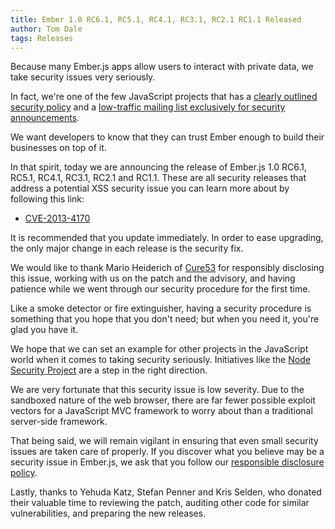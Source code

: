 ```yaml
---
title: Ember 1.0 RC6.1, RC5.1, RC4.1, RC3.1, RC2.1 RC1.1 Released
author: Tom Dale
tags: Releases
---
```


Because many Ember.js apps allow users to interact with private data, we
take security issues very seriously.

In fact, we're one of the few JavaScript projects that has a
[clearly outlined security policy](/security/) and a
[low-traffic mailing list exclusively for security
announcements](https://groups.google.com/forum/#!forum/ember-security).

We want developers to know that they can trust Ember enough to build
their businesses on top of it.

In that spirit, today we are announcing the release of Ember.js 1.0
RC6.1, RC5.1, RC4.1, RC3.1, RC2.1 and RC1.1. These are all security
releases that address a potential XSS security issue you can learn more
about by following this link:

* [CVE-2013-4170](https://groups.google.com/forum/#!topic/ember-security/dokLVwwxAdM)

It is recommended that you update immediately. In order to ease
upgrading, the only major change in each release is the security fix.

We would like to thank Mario Heiderich of [Cure53](https://cure53.de/)
for responsibly disclosing this issue, working with us on the patch
and the advisory, and having patience while we went through our
security procedure for the first time.

Like a smoke detector or fire extinguisher, having a security procedure
is something that you hope that you don't need; but when you need it,
you're glad you have it.

We hope that we can set an example for other projects in the JavaScript
world when it comes to taking security seriously. Initiatives like the
[Node Security Project](https://nodesecurity.io/) are a step in the
right direction.

We are very fortunate that this security issue is low severity. Due to
the sandboxed nature of the web browser, there are far fewer possible
exploit vectors for a JavaScript MVC framework to worry about than a
traditional server-side framework.

That being said, we will remain vigilant in ensuring that even small
security issues are taken care of properly. If you discover what you
believe may be a security issue in Ember.js, we ask that you follow
our [responsible disclosure policy](/security/).

Lastly, thanks to Yehuda Katz, Stefan Penner and Kris Selden, who
donated their valuable time to reviewing the patch, auditing other code
for similar vulnerabilities, and preparing the new releases.
